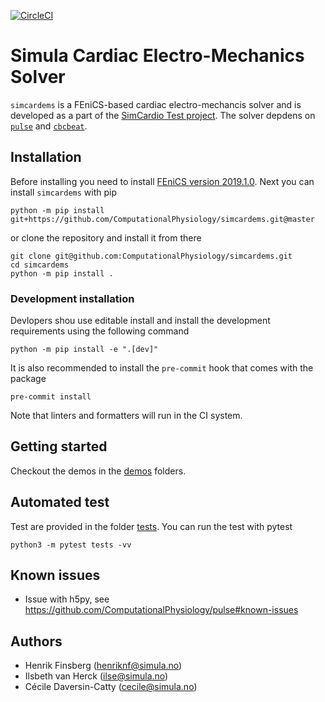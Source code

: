 [![CircleCI](https://circleci.com/gh/ComputationalPhysiology/simcardems/tree/master.svg?style=svg&circle-token=2f9721e750a2e303633335ee76b8f67c8912b493)](https://circleci.com/gh/ComputationalPhysiology/simcardems/tree/master)

# Simula Cardiac Electro-Mechanics Solver

`simcardems` is a FEniCS-based cardiac electro-mechancis solver and is developed as a part of the [SimCardio Test project](https://www.simcardiotest.eu/wordpress/). The solver depdens on [`pulse`](https://github.com/ComputationalPhysiology/pulse) and [`cbcbeat`](https://github.com/ComputationalPhysiology/cbcbeat).


## Installation

Before installing you need to install [FEniCS version 2019.1.0](https://fenicsproject.org/download/). Next you can install `simcardems` with pip

```
python -m pip install git+https://github.com/ComputationalPhysiology/simcardems.git@master
```
or clone the repository and install it from there

```
git clone git@github.com:ComputationalPhysiology/simcardems.git
cd simcardems
python -m pip install .
```

### Development installation

Devlopers shou use editable install and install the development requirements using the following command
```
python -m pip install -e ".[dev]"
```
It is also recommended to install the `pre-commit` hook that comes with the package
```
pre-commit install
```
Note that linters and formatters will run in the CI system.


## Getting started
Checkout the demos in the [demos](demos) folders.


## Automated test

Test are provided in the folder [tests](tests). You can run the test with pytest

```
python3 -m pytest tests -vv
```


## Known issues

- Issue with h5py, see https://github.com/ComputationalPhysiology/pulse#known-issues


## Authors
- Henrik Finsberg (henriknf@simula.no)
- Ilsbeth van Herck (ilse@simula.no)
- Cécile Daversin-Catty (cecile@simula.no)
